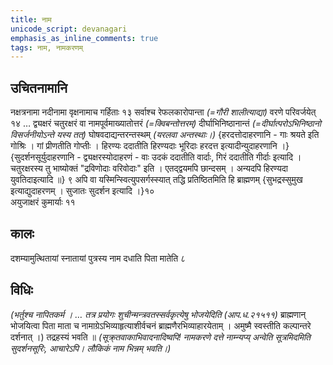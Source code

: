 ```yaml
---
title: नाम
unicode_script: devanagari
emphasis_as_inline_comments: true
tags: नाम, नामकरणम्
---
```


## उचितनामानि
नक्षत्रनामा नदीनामा वृक्षनामाच गर्हिताः १३ सर्वाश्च रेफलकारोपान्ता *(=गौरी शालीत्याद्या)* वरणे परिवर्जयेत् १४ …
द्व्यक्षरं चतुरक्षरं वा नामपूर्वमाख्यातोत्तरं *(=क्विबन्तोत्तरम्)* दीर्घाभिनिष्ठानान्तं *(=दीर्घात्परोऽभिनिष्ठानो विसर्जनीयोऽन्ते यस्य तत्)* घोषवदाद्यन्तरन्तस्थम् *(यरलवा अन्तस्थाः।)*
{हरदत्तोदाहरणानि - गाः श्रयते इति गोश्रिः । गां प्रीणतीति गोप्तीः । हिरण्यः ददातीति हिरण्यदाः भूरिदाः हरदत्त इत्यादीन्युदाहरणानि ।}  
{सुदर्शनसूर्युदाहरणानि - द्व्यक्षरस्योदाहरणं - वाः उदकं ददातीति वार्दाः, गिरं ददातीति गीर्दाः इत्यादि । चतुरक्षरस्य तु भाष्योक्तं "द्रविणोदाः वरिवोदाः" इति । एतद्द्वयमपि छान्दसम् । अन्यदपि हिरण्यदा युवतिदाइत्यादि ॥} ९ अपि वा यस्मिन्स्वित्युपसर्गस्स्यात् तद्धि प्रतिष्ठितमिति हि ब्राह्मणम् {सुभद्रस्सुमुख इत्याद्युदाहरणम् । सुजातः सुदर्शन इत्यादि ।}१०  
अयुजाक्षरं कुमार्याः ११

## कालः
दशम्यामुत्थितायां स्नातायां पुत्रस्य नाम दधाति पिता मातेति ८

## विधिः
*(भर्तुश्च नापितकर्म ।  … तत्र प्रयोगः शुचीन्मन्त्रवतस्सर्वकृत्येषु भोजयेदिति (आप.ध.२१५११)*  ब्राह्मणान् भोजयित्वा पिता माता च नामाग्रेऽभिव्याहृत्याशीर्वचनं ब्राह्मणैरभिव्याहारयेताम् । अमुष्मै स्वस्तीति कल्पान्तरे दर्शनात् ।)
तद्रहस्यं भवति ॥ *(सूक्र्तवाकाभिवादनादिष्वपि! नामकरणे दत्ते नाम्न्यप्य् अन्वेति सूत्रमिदमिति सुदर्शनसूरिः, आचारेऽपि। लौकिकं नाम भिन्नम् भवति।)*
